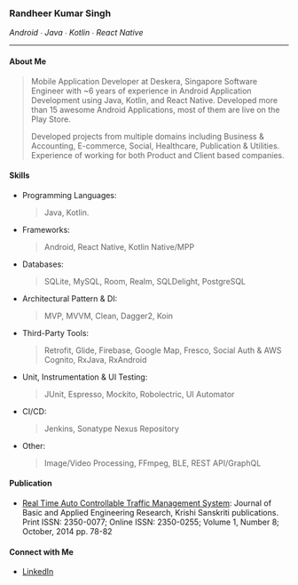 

### Randheer Kumar Singh 
_Android ∙ Java ∙ Kotlin ∙ React Native_
* * *

#### About Me
> Mobile Application Developer at Deskera, Singapore
> Software Engineer with ~6 years of experience in Android Application Development using Java, Kotlin, and React Native. Developed more than 15 awesome Android Applications, most of them are live on the Play Store.
>
> Developed projects from multiple domains including Business & Accounting, E-commerce, Social, Healthcare, Publication & Utilities. Experience of working for both Product and Client based companies.

#### Skills
- Programming Languages:
  > Java, Kotlin.

- Frameworks:
  > Android, React Native, Kotlin Native/MPP

- Databases:
  > SQLite, MySQL, Room, Realm, SQLDelight, PostgreSQL

- Architectural Pattern & DI:
  > MVP, MVVM, Clean, Dagger2, Koin

- Third-Party Tools:
  > Retrofit, Glide, Firebase, Google Map, Fresco, Social Auth &
AWS Cognito, RxJava, RxAndroid

- Unit, Instrumentation & UI Testing:
  > JUnit, Espresso, Mockito, Robolectric, UI Automator

- CI/CD:
  > Jenkins, Sonatype Nexus Repository

- Other:
  > Image/Video Processing, FFmpeg, BLE, REST
API/GraphQL
  
#### Publication
  - [Real Time Auto Controllable Traffic Management System](https://www.krishisanskriti.org/vol_image/03Jul201510073021.pdf):
  Journal of Basic and Applied Engineering Research, Krishi Sanskriti publications.
    Print ISSN: 2350-0077; Online ISSN: 2350-0255; Volume 1, Number 8; October, 2014  pp. 78-82 
  
#### Connect with Me
  - [LinkedIn](https://www.linkedin.com/in/randheer094/)


